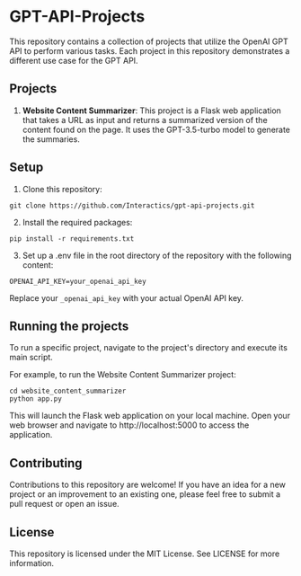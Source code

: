 # GPT-API-Projects

This repository contains a collection of projects that utilize the OpenAI GPT API to perform various tasks. Each project in this repository demonstrates a different use case for the GPT API.

## Projects

1. __Website Content Summarizer__: This project is a Flask web application that takes a URL as input and returns a summarized version of the content found on the page. It uses the GPT-3.5-turbo model to generate the summaries.


## Setup

1. Clone this repository:

```
git clone https://github.com/Interactics/gpt-api-projects.git
```

2. Install the required packages:
```
pip install -r requirements.txt
```

3. Set up a .env file in the root directory of the repository with the following content:

```
OPENAI_API_KEY=your_openai_api_key
```
Replace your `_openai_api_key` with your actual OpenAI API key.

## Running the projects

To run a specific project, navigate to the project's directory and execute its main script.

For example, to run the Website Content Summarizer project:

```
cd website_content_summarizer
python app.py
```

This will launch the Flask web application on your local machine. Open your web browser and navigate to http://localhost:5000 to access the application.

## Contributing

Contributions to this repository are welcome! If you have an idea for a new project or an improvement to an existing one, please feel free to submit a pull request or open an issue.

## License

This repository is licensed under the MIT License. See LICENSE for more information.
